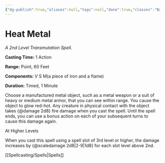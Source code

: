 ```yaml
---
{"dg-publish":true,"aliases":null,"tags":null,"done":true,"classes":"Bard, Druid, Artificer (Revisited), Artificer,","spellLevel":2,"school":"Transmutation","source":"PHB","permalink":"/spells/heat-metal/","dgHomeLink":false,"dgPassFrontmatter":true}
---
```


# Heat Metal
*A 2nd Level Transmutation Spell.*

**Casting Time:** 1 Action

**Range:** Point, 60 Feet

**Components:** V S M(a piece of iron and a flame)

**Duration:** Timed, 1 Minute

Choose a manufactured metal object, such as a metal weapon or a suit of heavy or medium metal armor, that you can see within range. You cause the object to glow red-hot. Any creature in physical contact with the object takes {@damage 2d8} fire damage when you cast the spell. Until the spell ends, you can use a bonus action on each of your subsequent turns to cause this damage again.

At Higher Levels

When you cast this spell using a spell slot of 3rd level or higher, the damage increases by {@scaledamage 2d8|2-9|1d8} for each slot level above 2nd.

[[Spellcasting/Spells|Spells]]